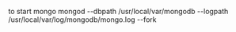 to start mongo 
mongod --dbpath /usr/local/var/mongodb --logpath /usr/local/var/log/mongodb/mongo.log --fork

